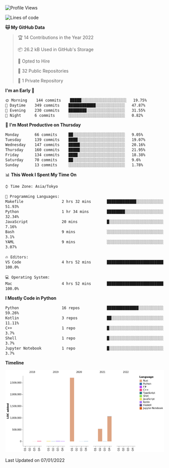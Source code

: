 <!--START_SECTION:waka-->
![Profile Views](http://img.shields.io/badge/Profile%20Views-1-blue)

![Lines of code](https://img.shields.io/badge/From%20Hello%20World%20I%27ve%20Written-4%20Million%20lines%20of%20code-blue)

**🐱 My GitHub Data** 

> 🏆 14 Contributions in the Year 2022
 > 
> 📦 26.2 kB Used in GitHub's Storage 
 > 
> 💼 Opted to Hire
 > 
> 📜 32 Public Repositories 
 > 
> 🔑 1 Private Repository 
 > 
**I'm an Early 🐤** 

```text
🌞 Morning    144 commits    █████░░░░░░░░░░░░░░░░░░░░   19.75% 
🌆 Daytime    349 commits    ████████████░░░░░░░░░░░░░   47.87% 
🌃 Evening    230 commits    ████████░░░░░░░░░░░░░░░░░   31.55% 
🌙 Night      6 commits      ░░░░░░░░░░░░░░░░░░░░░░░░░   0.82%

```
📅 **I'm Most Productive on Thursday** 

```text
Monday       66 commits     ██░░░░░░░░░░░░░░░░░░░░░░░   9.05% 
Tuesday      139 commits    ████░░░░░░░░░░░░░░░░░░░░░   19.07% 
Wednesday    147 commits    █████░░░░░░░░░░░░░░░░░░░░   20.16% 
Thursday     160 commits    █████░░░░░░░░░░░░░░░░░░░░   21.95% 
Friday       134 commits    ████░░░░░░░░░░░░░░░░░░░░░   18.38% 
Saturday     70 commits     ██░░░░░░░░░░░░░░░░░░░░░░░   9.6% 
Sunday       13 commits     ░░░░░░░░░░░░░░░░░░░░░░░░░   1.78%

```


📊 **This Week I Spent My Time On** 

```text
⌚︎ Time Zone: Asia/Tokyo

💬 Programming Languages: 
Makefile                 2 hrs 32 mins       █████████████░░░░░░░░░░░░   51.93% 
Python                   1 hr 34 mins        ████████░░░░░░░░░░░░░░░░░   32.34% 
JavaScript               20 mins             █░░░░░░░░░░░░░░░░░░░░░░░░   7.16% 
Bash                     9 mins              ░░░░░░░░░░░░░░░░░░░░░░░░░   3.1% 
YAML                     9 mins              ░░░░░░░░░░░░░░░░░░░░░░░░░   3.07%

🔥 Editors: 
VS Code                  4 hrs 52 mins       █████████████████████████   100.0%

💻 Operating System: 
Mac                      4 hrs 52 mins       █████████████████████████   100.0%

```

**I Mostly Code in Python** 

```text
Python                   16 repos            ██████████████░░░░░░░░░░░   59.26% 
Kotlin                   3 repos             ██░░░░░░░░░░░░░░░░░░░░░░░   11.11% 
C++                      1 repo              █░░░░░░░░░░░░░░░░░░░░░░░░   3.7% 
Shell                    1 repo              █░░░░░░░░░░░░░░░░░░░░░░░░   3.7% 
Jupyter Notebook         1 repo              █░░░░░░░░░░░░░░░░░░░░░░░░   3.7%

```


**Timeline**

![Chart not found](https://raw.githubusercontent.com/kitagawa-hr/kitagawa-hr/main/charts/bar_graph.png) 


 Last Updated on 07/01/2022
<!--END_SECTION:waka-->
